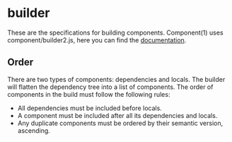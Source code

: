# builder

  These are the specifications for building components.
  Component(1) uses component/builder2.js, here you can find the [documentation](https://github.com/component/builder2.js/tree/master/docs).

## Order

  There are two types of components: dependencies and locals. The builder will flatten the dependency tree into a list of components. The order of components in the build must follow the following rules:

  - All dependencies must be included before locals.
  - A component must be included after all its dependencies and locals.
  - Any duplicate components must be ordered by their semantic version, ascending.
